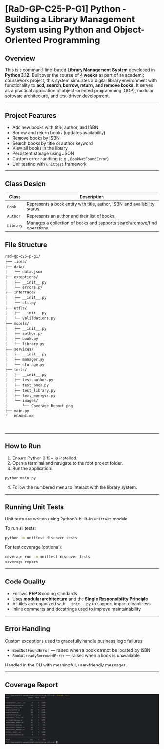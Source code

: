 
# [RaD-GP-C25-P-G1] Python - Building a Library Management System using Python and Object-Oriented Programming

## Overview

This is a command-line-based **Library Management System** developed in **Python 3.12**. Built over the course of **4 weeks** as part of an academic coursework project, this system simulates a digital library environment with functionality to **add, search, borrow, return, and remove books**. It serves as a practical application of object-oriented programming (OOP), modular software architecture, and test-driven development.

---

## Project Features

- Add new books with title, author, and ISBN
- Borrow and return books (updates availability)
- Remove books by ISBN
- Search books by title or author keyword
- View all books in the library
- Persistent storage using JSON
- Custom error handling (e.g., `BookNotFoundError`)
- Unit testing with `unittest` framework

---

## Class Design

| Class   | Description |
|---------|-------------|
| `Book`  | Represents a book entity with title, author, ISBN, and availability status. |
| `Author` | Represents an author and their list of books. |
| `Library` | Manages a collection of books and supports search/remove/find operations. |





## File Structure

```bash
rad-gp-c25-p-g1/
├── .idea/
├── data/
│   └── data.json
├── exceptions/
│   ├── __init__.py
│   └── errors.py
├── interface/
│   ├── __init__.py
│   └── cli.py
├── utils/
│   ├── __init__.py
│   └── valildations.py
├── models/
│   ├── __init__.py
│   ├── author.py
│   ├── book.py
│   └── library.py
├── services/
│   ├── __init__.py
│   ├── manager.py
│   └── storage.py
├── tests/
│   ├── __init__.py
│   ├── test_author.py
│   ├── test_book.py
│   ├── test_library.py
│   ├── test_manager.py
│   └── images/
│       └── Coverage_Report.png
├── main.py
└── README.md




```

---

## How to Run

1. Ensure Python 3.12+ is installed.
2. Open a terminal and navigate to the root project folder.
3. Run the application:

```bash
python main.py
```

4. Follow the numbered menu to interact with the library system.

---

## Running Unit Tests

Unit tests are written using Python’s built-in `unittest` module.

To run all tests:

```bash
python -m unittest discover tests
```

For test coverage (optional):

```bash
coverage run -m unittest discover tests
coverage report
```

---

## Code Quality

- Follows **PEP 8** coding standards
- Uses **modular architecture** and the **Single Responsibility Principle**
- All files are organized with `__init__.py` to support import cleanliness
- Inline comments and docstrings used to improve maintainability

---

## Error Handling

Custom exceptions used to gracefully handle business logic failures:

- `BookNotFoundError` — raised when a book cannot be located by ISBN
- `BookAlreadyBorrowedError` — raised when a book is unavailable

Handled in the CLI with meaningful, user-friendly messages.

---
## Coverage Report
![img.png](tests/images/Coverage_Report.png)


